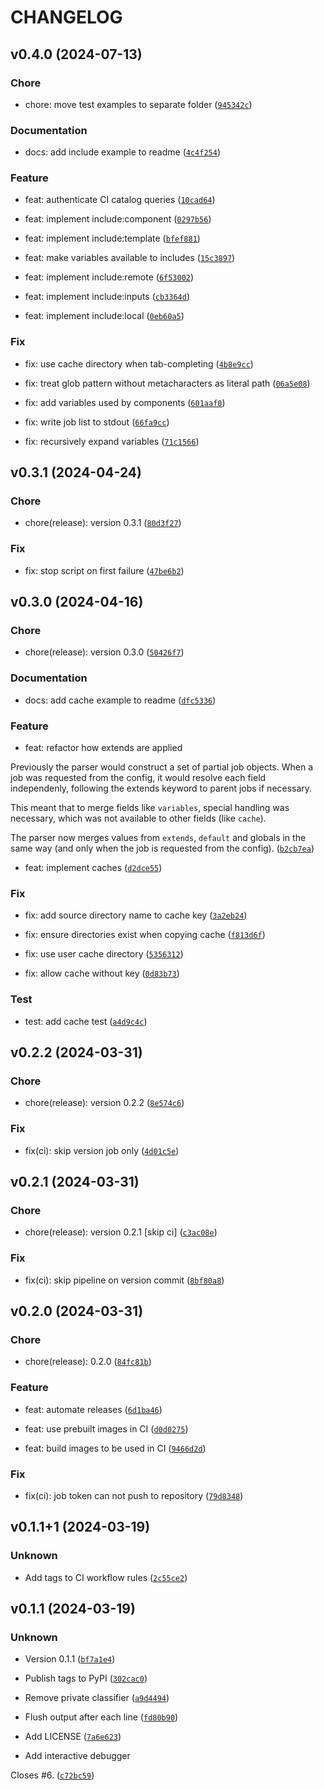 # CHANGELOG

## v0.4.0 (2024-07-13)

### Chore

* chore: move test examples to separate folder ([`945342c`](https://gitlab.com/phooijenga/trycicle/-/commit/945342ce0106d485cb5e8faf1da67a918af96424))

### Documentation

* docs: add include example to readme ([`4c4f254`](https://gitlab.com/phooijenga/trycicle/-/commit/4c4f25406f70f1724b05b3aa104971b923309649))

### Feature

* feat: authenticate CI catalog queries ([`10cad64`](https://gitlab.com/phooijenga/trycicle/-/commit/10cad6403ca6765aecfbe3972426653dfb5cf604))

* feat: implement include:component ([`0297b56`](https://gitlab.com/phooijenga/trycicle/-/commit/0297b56e9e5159e6e96028f03a911878450b3947))

* feat: implement include:template ([`bfef881`](https://gitlab.com/phooijenga/trycicle/-/commit/bfef8812c71db0939f9d291d4a7ddf03fb4d72b4))

* feat: make variables available to includes ([`15c3897`](https://gitlab.com/phooijenga/trycicle/-/commit/15c3897c09783e14482f3d2425d8f814ed649116))

* feat: implement include:remote ([`6f53002`](https://gitlab.com/phooijenga/trycicle/-/commit/6f530026fd57eeb5a60e4ac78e28439746af1580))

* feat: implement include:inputs ([`cb3364d`](https://gitlab.com/phooijenga/trycicle/-/commit/cb3364de5566379c233c7106c21294391592bd73))

* feat: implement include:local ([`0eb60a5`](https://gitlab.com/phooijenga/trycicle/-/commit/0eb60a57908d01dbaae75f7eb8a6bdf4f863987c))

### Fix

* fix: use cache directory when tab-completing ([`4b8e9cc`](https://gitlab.com/phooijenga/trycicle/-/commit/4b8e9cc52cd8dfa980d683b4bb4305b91dec3d46))

* fix: treat glob pattern without metacharacters as literal path ([`06a5e08`](https://gitlab.com/phooijenga/trycicle/-/commit/06a5e080dfbffa8fe891b1983d892ad5a54b55ac))

* fix: add variables used by components ([`601aaf0`](https://gitlab.com/phooijenga/trycicle/-/commit/601aaf0a5684d1646fa5b8acc569ea3684fe44b3))

* fix: write job list to stdout ([`66fa9cc`](https://gitlab.com/phooijenga/trycicle/-/commit/66fa9cc033a7739f6da3626c42cb5c7a03d8a299))

* fix: recursively expand variables ([`71c1566`](https://gitlab.com/phooijenga/trycicle/-/commit/71c1566693d08fd16241a09819f6eda864528e8a))

## v0.3.1 (2024-04-24)

### Chore

* chore(release): version 0.3.1 ([`80d3f27`](https://gitlab.com/phooijenga/trycicle/-/commit/80d3f2749a76a3565247cf82a71c2e777880c61d))

### Fix

* fix: stop script on first failure ([`47be6b2`](https://gitlab.com/phooijenga/trycicle/-/commit/47be6b2702b02dcfb3d62b463749c0b8718ae9af))

## v0.3.0 (2024-04-16)

### Chore

* chore(release): version 0.3.0 ([`50426f7`](https://gitlab.com/phooijenga/trycicle/-/commit/50426f73430ef63a783c72552dd106ac8437ae61))

### Documentation

* docs: add cache example to readme ([`dfc5336`](https://gitlab.com/phooijenga/trycicle/-/commit/dfc5336bed36ac37c10d65a1979f8f22af6bbef8))

### Feature

* feat: refactor how extends are applied

Previously the parser would construct a set of partial job objects.
When a job was requested from the config, it would resolve each field
independenly, following the extends keyword to parent jobs if necessary.

This meant that to merge fields like `variables`, special handling was
necessary, which was not available to other fields (like `cache`).

The parser now merges values from `extends`, `default` and globals in
the same way (and only when the job is requested from the config). ([`b2cb7ea`](https://gitlab.com/phooijenga/trycicle/-/commit/b2cb7ea332b0989e3ea12cc6e283f72994092110))

* feat: implement caches ([`d2dce55`](https://gitlab.com/phooijenga/trycicle/-/commit/d2dce554de404deb17adc0ba719fa2ddee793882))

### Fix

* fix: add source directory name to cache key ([`3a2eb24`](https://gitlab.com/phooijenga/trycicle/-/commit/3a2eb242e6fd8d498b5f2cb7402bf917134ea04e))

* fix: ensure directories exist when copying cache ([`f813d6f`](https://gitlab.com/phooijenga/trycicle/-/commit/f813d6f44b81473abe475a909dccfa69a62c7639))

* fix: use user cache directory ([`5356312`](https://gitlab.com/phooijenga/trycicle/-/commit/535631254c76b2999a6218f08fc0787690a752cd))

* fix: allow cache without key ([`0d83b73`](https://gitlab.com/phooijenga/trycicle/-/commit/0d83b7347197010b6d6317091d3e555c3b2176d2))

### Test

* test: add cache test ([`a4d9c4c`](https://gitlab.com/phooijenga/trycicle/-/commit/a4d9c4ce229a967671c90d640900ca90e432888b))

## v0.2.2 (2024-03-31)

### Chore

* chore(release): version 0.2.2 ([`8e574c6`](https://gitlab.com/phooijenga/trycicle/-/commit/8e574c69e96d0334ef167994e681eba825abfa43))

### Fix

* fix(ci): skip version job only ([`4d01c5e`](https://gitlab.com/phooijenga/trycicle/-/commit/4d01c5ea12619264ad098c27bd7280190f0c21de))

## v0.2.1 (2024-03-31)

### Chore

* chore(release): version 0.2.1 [skip ci] ([`c3ac08e`](https://gitlab.com/phooijenga/trycicle/-/commit/c3ac08e69dfed126cc6963e1d737b9c8d55d75f4))

### Fix

* fix(ci): skip pipeline on version commit ([`8bf80a8`](https://gitlab.com/phooijenga/trycicle/-/commit/8bf80a827428caa1aaed0ef8d76306c04ae2e8f0))

## v0.2.0 (2024-03-31)

### Chore

* chore(release): 0.2.0 ([`84fc81b`](https://gitlab.com/phooijenga/trycicle/-/commit/84fc81b1fd371c768ecfe9cfe480490c12d72776))

### Feature

* feat: automate releases ([`6d1ba46`](https://gitlab.com/phooijenga/trycicle/-/commit/6d1ba467136808d1477ed1197848e4984c1b632a))

* feat: use prebuilt images in CI ([`d0d0275`](https://gitlab.com/phooijenga/trycicle/-/commit/d0d0275aa29560f58d2c93a0c0be4821ba8b3c27))

* feat: build images to be used in CI ([`9466d2d`](https://gitlab.com/phooijenga/trycicle/-/commit/9466d2d3f1713268cedd2a9bf8e2ee9b36c58384))

### Fix

* fix(ci): job token can not push to repository ([`79d8348`](https://gitlab.com/phooijenga/trycicle/-/commit/79d8348bf64fcd56f9644b043fefcf2a166af35e))

## v0.1.1+1 (2024-03-19)

### Unknown

* Add tags to CI workflow rules ([`2c55ce2`](https://gitlab.com/phooijenga/trycicle/-/commit/2c55ce25db97d993fd6ac8ac014774dc6173d50a))

## v0.1.1 (2024-03-19)

### Unknown

* Version 0.1.1 ([`bf7a1e4`](https://gitlab.com/phooijenga/trycicle/-/commit/bf7a1e425c847c0e70740ea48118315fe431aa21))

* Publish tags to PyPI ([`302cac0`](https://gitlab.com/phooijenga/trycicle/-/commit/302cac06471a09282990d98e45574105e5ba7178))

* Remove private classifier ([`a9d4494`](https://gitlab.com/phooijenga/trycicle/-/commit/a9d44945aae89d8a069cee69d20287a41d1b5a9c))

* Flush output after each line ([`fd80b90`](https://gitlab.com/phooijenga/trycicle/-/commit/fd80b903ab1012b76c1e54df79f49d76c87038fb))

* Add LICENSE ([`7a6e623`](https://gitlab.com/phooijenga/trycicle/-/commit/7a6e623a7cecc8795b840cb52ab517216ba74ff4))

* Add interactive debugger

Closes #6. ([`c72bc59`](https://gitlab.com/phooijenga/trycicle/-/commit/c72bc59f2b07a7e0fbd75610ab0979e207c6af9e))
